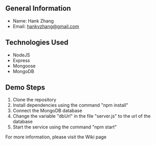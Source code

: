 ## General Information
- Name:   Hank Zhang
- Email:  hankyzhang@gmail.com

## Technologies Used
- NodeJS
- Express
- Mongoose
- MongoDB

## Demo Steps
1. Clone the repository
1. Install dependencies using the command "npm install"
1. Connect the MongoDB database
1. Change the variable "dbUrl" in the file "server.js" to the url of the database
1. Start the service using the command "npm start"

For more information, please visit the Wiki page
